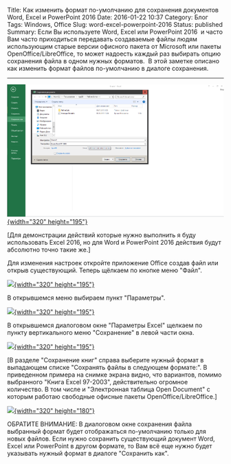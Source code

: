 Title: Как изменить формат по-умолчанию для сохранения документов Word, Excel и PowerPoint 2016
Date: 2016-01-22 10:37
Category: Блог
Tags: Windows, Office
Slug: word-excel-powerpoint-2016
Status: published
Summary: Если Вы используете Word, Excel или PowerPoint 2016  и часто Вам часто приходиться передавать создаваемые файлы людям использующим старые версии офисного пакета от Microsoft или пакеты OpenOffice/LibreOffice, то может надоесть каждый раз выбирать опцию сохранения файла в одном нужных форматов.  В этой заметке описано как изменить формат файлов по-умолчанию в диалоге сохранения.

---

[![](1.png){width="320" height="195"}](1.png)

[Для демонстрации действий которые нужно выполнить я буду использовать Excel 2016, но для Word и PowerPoint 2016 действия будут абсолютно точно такие же.]

Для изменения настроек откройте приложение Office создав файл или открыв существующий. Теперь щёлкаем по кнопке меню "Файл".

[![](http://3.bp.blogspot.com/-i3fDW3Oe-LM/VqJyIVShnUI/AAAAAAAANFw/DtTRhiyLEps/s320/2016-01-22%2B19-40-42%2B%25D0%25A1%25D0%25BA%25D1%2580%25D0%25B8%25D0%25BD%25D1%2588%25D0%25BE%25D1%2582%2B%25D1%258D%25D0%25BA%25D1%2580%25D0%25B0%25D0%25BD%25D0%25B0.png){width="320" height="195"}](http://3.bp.blogspot.com/-i3fDW3Oe-LM/VqJyIVShnUI/AAAAAAAANFw/DtTRhiyLEps/s1600/2016-01-22%2B19-40-42%2B%25D0%25A1%25D0%25BA%25D1%2580%25D0%25B8%25D0%25BD%25D1%2588%25D0%25BE%25D1%2582%2B%25D1%258D%25D0%25BA%25D1%2580%25D0%25B0%25D0%25BD%25D0%25B0.png)

В открывшемся меню выбираем пункт "Параметры".

[![](http://4.bp.blogspot.com/-3D5KAj1M44k/VqJyIu7zTrI/AAAAAAAANFo/lOIvWQJ_RHw/s320/2016-01-22%2B21-07-55%2B%25D0%25A1%25D0%25BA%25D1%2580%25D0%25B8%25D0%25BD%25D1%2588%25D0%25BE%25D1%2582%2B%25D1%258D%25D0%25BA%25D1%2580%25D0%25B0%25D0%25BD%25D0%25B0.png){width="320" height="195"}](http://4.bp.blogspot.com/-3D5KAj1M44k/VqJyIu7zTrI/AAAAAAAANFo/lOIvWQJ_RHw/s1600/2016-01-22%2B21-07-55%2B%25D0%25A1%25D0%25BA%25D1%2580%25D0%25B8%25D0%25BD%25D1%2588%25D0%25BE%25D1%2582%2B%25D1%258D%25D0%25BA%25D1%2580%25D0%25B0%25D0%25BD%25D0%25B0.png)

В открывшемся диалоговом окне "Параметры Excel" щелкаем по пункту вертикального меню "Сохранение" в левой части окна.

[![](http://2.bp.blogspot.com/-Un_m0zeTLJM/VqJyIgvF8eI/AAAAAAAANFs/HbBS9H-9xdo/s320/2016-01-22%2B21-08-39%2B%25D0%25A1%25D0%25BA%25D1%2580%25D0%25B8%25D0%25BD%25D1%2588%25D0%25BE%25D1%2582%2B%25D1%258D%25D0%25BA%25D1%2580%25D0%25B0%25D0%25BD%25D0%25B0.png){width="320" height="195"}](http://2.bp.blogspot.com/-Un_m0zeTLJM/VqJyIgvF8eI/AAAAAAAANFs/HbBS9H-9xdo/s1600/2016-01-22%2B21-08-39%2B%25D0%25A1%25D0%25BA%25D1%2580%25D0%25B8%25D0%25BD%25D1%2588%25D0%25BE%25D1%2582%2B%25D1%258D%25D0%25BA%25D1%2580%25D0%25B0%25D0%25BD%25D0%25B0.png)

[В разделе "Сохранение книг" справа выберите нужный формат в выпадающем списке "Сохранять файлы в следующем формате:". В приведенном примера на снимке экрана видно, что вариантов, помимо выбранного "Книга Excel 97-2003", действительно огромное количество. В том числе и "Электронная таблица Open Document" с которым работаю свободные офисные пакеты OpenOffice/LibreOffice.]

[![](http://4.bp.blogspot.com/-dVSQ7F2ZZ4o/VqJyJOrgHJI/AAAAAAAANF4/PlY6EAlLDz8/s320/2016-01-22%2B21-09-13%2B%25D0%25A1%25D0%25BA%25D1%2580%25D0%25B8%25D0%25BD%25D1%2588%25D0%25BE%25D1%2582%2B%25D1%258D%25D0%25BA%25D1%2580%25D0%25B0%25D0%25BD%25D0%25B0.png){width="320" height="180"}](http://4.bp.blogspot.com/-dVSQ7F2ZZ4o/VqJyJOrgHJI/AAAAAAAANF4/PlY6EAlLDz8/s1600/2016-01-22%2B21-09-13%2B%25D0%25A1%25D0%25BA%25D1%2580%25D0%25B8%25D0%25BD%25D1%2588%25D0%25BE%25D1%2582%2B%25D1%258D%25D0%25BA%25D1%2580%25D0%25B0%25D0%25BD%25D0%25B0.png)

ОБРАТИТЕ ВНИМАНИЕ: В диалоговом окне сохранения файла выбранный формат будет отображаться по-умолчанию только для новых файлов. Если нужно сохранить существующий документ Word, Excel или PowerPoint в другом формате, то Вам всё еще нужно будет указывать нужный формат в диалоге "Сохранить как".
